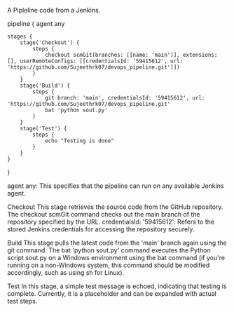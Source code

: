 A Pipleline code from a Jenkins.


pipeline {
    agent any
    
    stages {
        stage('Checkout') {
            steps {
                checkout scmGit(branches: [[name: 'main']], extensions: [], userRemoteConfigs: [[credentialsId: '59415612', url: 'https://github.com/Sujeethrk07/devops_pipeline.git']])
            }
        }
        stage('Build') {
            steps {
                git branch: 'main', credentialsId: '59415612', url: 'https://github.com/Sujeethrk07/devops_pipeline.git'
                bat 'python sout.py'   
            }
        }
        stage('Test') {
            steps {
                echo "Testing is done"
            }
        }
    }
}

agent any: This specifies that the pipeline can run on any available Jenkins agent.

Checkout
This stage retrieves the source code from the GitHub repository.
The checkout scmGit command checks out the main branch of the repository specified by the URL.
credentialsId: '59415612': Refers to the stored Jenkins credentials for accessing the repository securely.

Build
This stage pulls the latest code from the 'main' branch again using the git command.
The bat 'python sout.py' command executes the Python script sout.py on a Windows environment using the bat command (if you're running on a non-Windows system, this command should be modified accordingly, such as using sh for Linux).

Test
In this stage, a simple test message is echoed, indicating that testing is complete. Currently, it is a placeholder and can be expanded with actual test steps.
